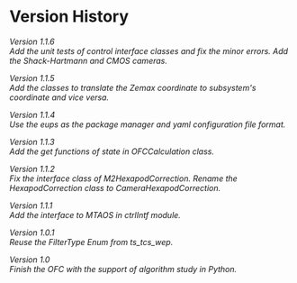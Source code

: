 # Version History

*Version 1.1.6* \
*Add the unit tests of control interface classes and fix the minor errors. Add the Shack-Hartmann and CMOS cameras.*

*Version 1.1.5* \
*Add the classes to translate the Zemax coordinate to subsystem's coordinate and vice versa.*

*Version 1.1.4* \
*Use the eups as the package manager and yaml configuration file format.*

*Version 1.1.3* \
*Add the get functions of state in OFCCalculation class.*

*Version 1.1.2* \
*Fix the interface class of M2HexapodCorrection. Rename the HexapodCorrection class to CameraHexapodCorrection.*

*Version 1.1.1* \
*Add the interface to MTAOS in ctrlIntf module.*

*Version 1.0.1* \
*Reuse the FilterType Enum from ts_tcs_wep.*

*Version 1.0* \
*Finish the OFC with the support of algorithm study in Python.*
